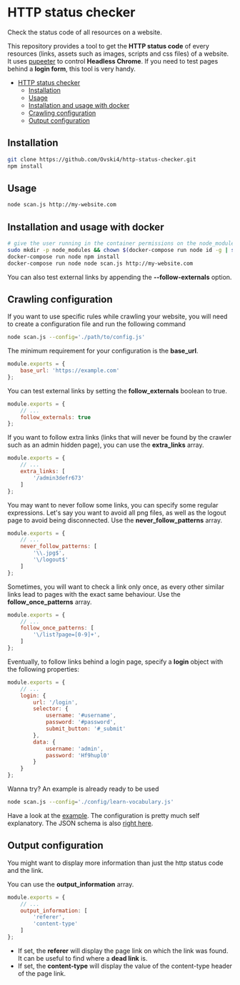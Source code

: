HTTP status checker
===================

Check the status code of all resources on a website.

This repository provides a tool to get the **HTTP status code** of every resources (links, assets such as images, scripts and css files) of a website.
It uses [pupeeter](https://github.com/GoogleChrome/puppeteer) to control **Headless Chrome**. If you need to test pages behind a **login form**, this tool is very handy. 

- [HTTP status checker](#http-status-checker)
  - [Installation](#installation)
  - [Usage](#usage)
  - [Installation and usage with docker](#installation-and-usage-with-docker)
  - [Crawling configuration](#crawling-configuration)
  - [Output configuration](#output-configuration)

Installation
------------

```bash
git clone https://github.com/Ovski4/http-status-checker.git
npm install
```

Usage
-----

```bash
node scan.js http://my-website.com
```

Installation and usage with docker
----------------------------------

```bash
# give the user running in the container permissions on the node_modules directory
sudo mkdir -p node_modules && chown $(docker-compose run node id -g | sed 's/\r$//') -R node_modules
docker-compose run node npm install
docker-compose run node node scan.js http://my-website.com
```

You can also test external links by appending the **--follow-externals** option.

Crawling configuration
----------------------

If you want to use specific rules while crawling your website, 
you will need to create a configuration file and run the following command

```bash
node scan.js --config='./path/to/config.js'
```

The minimum requirement for your configuration is the **base_url**.

```js
module.exports = {
    base_url: 'https://example.com'
};
```

You can test external links by setting the **follow_externals** boolean to true.

```js
module.exports = {
    // ...
    follow_externals: true
};
```

If you want to follow extra links (links that will never be found by the crawler such as an admin hidden page), you can use the **extra_links** array.

```js
module.exports = {
    // ...
    extra_links: [
        '/admin3defr673'
    ]
};
```

You may want to never follow some links, you can specify some regular expressions.
Let's say you want to avoid all png files, as well as the logout page to avoid being disconnected. Use the **never_follow_patterns** array.

```js
module.exports = {
    // ...
    never_follow_patterns: [
        '\\.jpg$',
        '\/logout$'
    ]
};
```

Sometimes, you will want to check a link only once, as every other similar links lead to pages with the exact same behaviour. Use the **follow_once_patterns** array.

```js
module.exports = {
    // ...
    follow_once_patterns: [
        '\/list?page=[0-9]+',
    ]
};
```

Eventually, to follow links behind a login page, specify a **login** object with the following properties:

```js
module.exports = {
    // ...
    login: {
        url: '/login',
        selector: {
            username: '#username',
            password: '#password',
            submit_button: '#_submit'
        },
        data: {
            username: 'admin',
            password: 'Hf9hupl0'
        }
    }
};
```

Wanna try? An example is already ready to be used

```bash
node scan.js --config='./config/learn-vocabulary.js'
```

Have a look at the [example](./config/learn-vocabulary.js). The configuration is pretty much self explanatory.
The JSON schema is also [right here](./src/schema.js).

Output configuration
--------------------

You might want to display more information than just the http status code and the link.

You can use the **output_information** array.

```js
module.exports = {
    // ...
    output_information: [
        'referer',
        'content-type'
    ]
};
```

* If set, the **referer** will display the page link on which the link was found. It can be useful to find where a **dead link** is.
* If set, the **content-type** will display the value of the content-type header of the page link.
